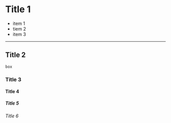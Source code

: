 # Title 1

- item 1
- tiem 2
- item 3

-----

## Title 2

```
box
```
### Title 3
#### Title 4
##### Title 5
###### Title 6


